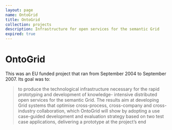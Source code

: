 ```yaml
---
layout: page
name: OntoGrid
title: OntoGrid
collection: projects
description: Infrastructure for open services for the semantic Grid
expired: true
---
```


# OntoGrid

This was an EU funded project that ran from September 2004 to September 2007. Its goal was to:

>to produce the technological infrastructure
>necessary for the rapid prototyping and development of knowledge-
>intensive distributed open services for the semantic Grid. The results aim
>at developing Grid systems that optimise cross-process, cross-company and
>cross-industry collaboration, which OntoGrid will show by adopting a use
>case-guided development and evaluation strategy based on two test case
>applications, delivering a prototype at the project’s end